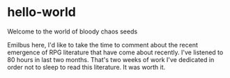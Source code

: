 # hello-world
Welcome to the world of bloody chaos seeds 

Emilbus here, I'd like to take the time to comment about the recent emergence of RPG literature that have come about recently.  I've listened to 80 hours in last two months.  That's two weeks of work I've dedicated in order not to sleep to read this literature.  It was worth it. 
